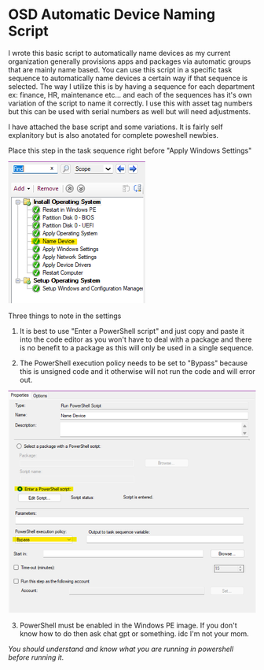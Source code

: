 # OSD Automatic Device Naming Script

I wrote this basic script to automatically name devices as my current organization generally provisions apps and packages via automatic groups that are mainly name based.
You can use this script in a specific task sequence to automatically name devices a certain way if that sequence is selected.
The way I utilize this is by having a sequence for each department ex: finance, HR, maintenance etc... and each of the sequences has it's own variation of the script to name it correctly.
I use this with asset tag numbers but this can be used with serial numbers as well but will need adjustments. 

I have attached the base script and some variations. It is fairly self explanitory but is also anotated for complete poweshell newbies.

Place this step in the task sequence right before "Apply Windows Settings"

![img 2](https://github.com/TheFireUrinal/SCCM-MECM-OSD-Automatic-Device-Naming-Script/blob/main/Assets/task%20sequence%20position.png)


Three things to note in the settings
	
 1. It is best to use "Enter a PowerShell script" and just copy and paste it into the code editor as you won't have to deal with a package and there is no benefit to a package as this will only be used in a single sequence.
	
 2. The PowerShell execution policy needs to be set to "Bypass" because this is unsigned code and it otherwise will not run the code and will error out.
  
  ![img 1](https://github.com/TheFireUrinal/SCCM-MECM-OSD-Automatic-Device-Naming-Script/blob/main/Assets/properties%20pane.png)

  3. PowerShell must be enabled in the Windows PE image. If you don't know how to do then ask chat gpt or something. idc I'm not your mom. 

*You should understand and know what you are running in powershell before running it.*
